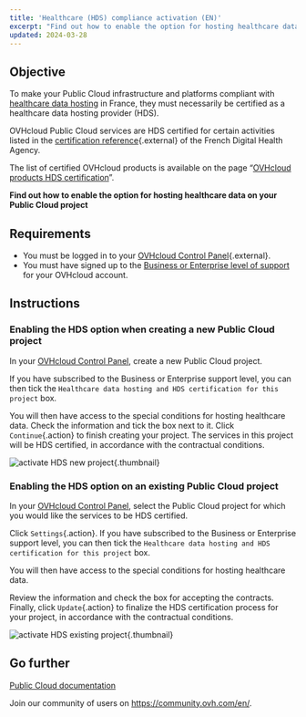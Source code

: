 ```yaml
---
title: 'Healthcare (HDS) compliance activation (EN)'
excerpt: "Find out how to enable the option for hosting healthcare data on your Public Cloud project"
updated: 2024-03-28
---
```


## Objective

To make your Public Cloud infrastructure and platforms compliant with [healthcare data hosting](https://www.ovhcloud.com/it/enterprise/certification-conformity/hds/) in France, they must necessarily be certified as a healthcare data hosting provider (HDS).

OVHcloud Public Cloud services are HDS certified for certain activities listed in the [certification reference](https://esante.gouv.fr/labels-certifications/hds/certification-des-hebergeurs-de-donnees-de-sante){.external} of the French Digital Health Agency.

The list of certified OVHcloud products is available on the page “[OVHcloud products HDS certification](/pages/account_and_service_management/account_information/hds_certification)”.

**Find out how to enable the option for hosting healthcare data on your Public Cloud project**

## Requirements

- You must be logged in to your [OVHcloud Control Panel](https://www.ovh.com/auth/?action=gotomanager&from=https://www.ovh.it/&ovhSubsidiary=it){.external}.
- You must have signed up to the [Business or Enterprise level of support](https://www.ovhcloud.com/it/support-levels/) for your OVHcloud account.

## Instructions

### Enabling the HDS option when creating a new Public Cloud project

In your [OVHcloud Control Panel](https://www.ovh.com/auth/?action=gotomanager&from=https://www.ovh.it/&ovhSubsidiary=it), create a new Public Cloud project.

If you have subscribed to the Business or Enterprise support level, you can then tick the `Healthcare data hosting and HDS certification for this project` box.

You will then have access to the special conditions for hosting healthcare data. Check the information and tick the box next to it. Click `Continue`{.action} to finish creating your project. The services in this project will be HDS certified, in accordance with the contractual conditions.

![activate HDS new project](images/hds-new-project.png){.thumbnail}

### Enabling the HDS option on an existing Public Cloud project

In your [OVHcloud Control Panel](https://www.ovh.com/auth/?action=gotomanager&from=https://www.ovh.it/&ovhSubsidiary=it), select the Public Cloud project for which you would like the services to be HDS certified.

Click `Settings`{.action}. If you have subscribed to the Business or Enterprise support level, you can then tick the `Healthcare data hosting and HDS certification for this project` box.

You will then have access to the special conditions for hosting healthcare data.

Review the information and check the box for accepting the contracts. Finally, click `Update`{.action} to finalize the HDS certification process for your project, in accordance with the contractual conditions.

![activate HDS existing project](images/hds-current-project.png){.thumbnail}

## Go further

[Public Cloud documentation](/products/public-cloud-compute)

Join our community of users on <https://community.ovh.com/en/>.